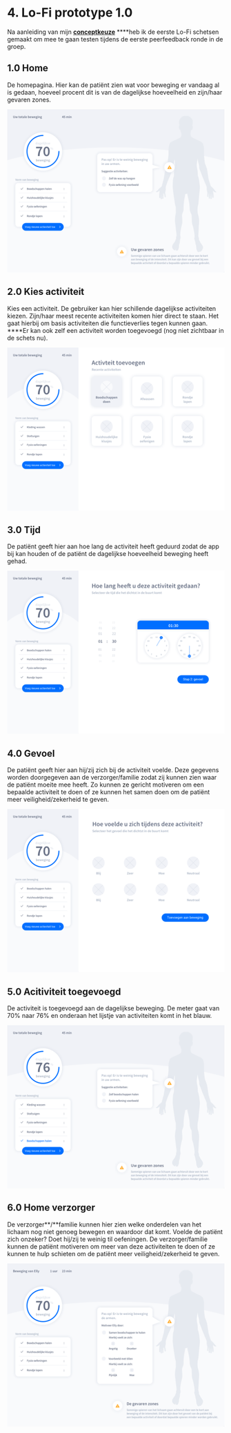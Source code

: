 # 4. Lo-Fi prototype 1.0

Na aanleiding van mijn [**conceptkeuze**](decide.md#concept) ****heb ik de eerste Lo-Fi schetsen gemaakt om mee te gaan testen tijdens de eerste peerfeedback ronde in de groep. 

## **1.0  Home**    

De homepagina. Hier kan de patiënt zien wat voor beweging er vandaag al is gedaan, hoeveel procent dit is van de dagelijkse hoeveelheid en zijn/haar gevaren zones.

![](../../.gitbook/assets/1.0-home_patie-nt.png)

## **2.0 Kies activiteit**

Kies een activiteit. De gebruiker kan hier schillende dagelijkse activiteiten kiezen. Zijn/haar meest recente activiteiten komen hier direct te staan. Het gaat hierbij om basis activiteiten die functieverlies tegen kunnen gaan. ****Er kan ook zelf een activiteit worden toegevoegd \(nog niet zichtbaar in de schets nu\).

![](../../.gitbook/assets/2.0-activiteit_patie-nt.png)

## **3.0 Tijd**    

De patiënt geeft hier aan hoe lang de activiteit heeft geduurd zodat de app bij kan houden of de patiënt de dagelijkse hoeveelheid beweging heeft gehad. 

![](../../.gitbook/assets/2.1-activiteit_tijd_patie-nt%20%281%29.png)

## **4.0  Gevoel**

De patiënt geeft hier aan hij/zij zich bij de activiteit voelde. Deze gegevens worden doorgegeven aan de verzorger/familie zodat zij kunnen zien waar de patiënt moeite mee heeft. Zo kunnen ze gericht motiveren om een bepaalde activiteit te doen of ze kunnen het samen doen om de patiënt meer veiligheid/zekerheid te geven.

![](../../.gitbook/assets/2.2-activiteit_gevoel_patie-nt.png)

## 5.0 Acitiviteit toegevoegd

De activiteit is toegevoegd aan de dagelijkse beweging. De meter gaat van 70% naar 76% en onderaan het lijstje van activiteiten komt in het blauw.

![](../../.gitbook/assets/3.0-activiteit_toegevoegd_patie-nt%20%281%29.png)

## **6.0 Home verzorger**

De verzorger**/**familie kunnen hier zien welke onderdelen van het lichaam nog niet genoeg bewegen en waardoor dat komt. Voelde de patiënt zich onzeker? Doet hij/zij te weinig til oefeningen. De verzorger/familie kunnen de patiënt motiveren om meer van deze activiteiten te doen of ze kunnen te hulp schieten om de patiënt meer veiligheid/zekerheid te geven.

![](../../.gitbook/assets/4.0-home_verzorger%20%281%29.png)

